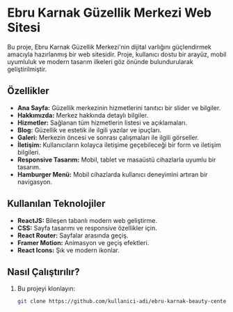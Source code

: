 # Ebru Karnak Güzellik Merkezi Web Sitesi

Bu proje, Ebru Karnak Güzellik Merkezi'nin dijital varlığını güçlendirmek amacıyla hazırlanmış bir web sitesidir. Proje, kullanıcı dostu bir arayüz, mobil uyumluluk ve modern tasarım ilkeleri göz önünde bulundurularak geliştirilmiştir.

## Özellikler

- **Ana Sayfa:** Güzellik merkezinin hizmetlerini tanıtıcı bir slider ve bilgiler.
- **Hakkımızda:** Merkez hakkında detaylı bilgiler.
- **Hizmetler:** Sağlanan tüm hizmetlerin listesi ve açıklamaları.
- **Blog:** Güzellik ve estetik ile ilgili yazılar ve ipuçları.
- **Galeri:** Merkezin öncesi ve sonrası çalışmaları ile ilgili görseller.
- **İletişim:** Kullanıcıların kolayca iletişime geçebileceği bir form ve iletişim bilgileri.
- **Responsive Tasarım:** Mobil, tablet ve masaüstü cihazlarla uyumlu bir tasarım.
- **Hamburger Menü:** Mobil cihazlarda kullanıcı deneyimini artıran bir navigasyon.

## Kullanılan Teknolojiler

- **ReactJS:** Bileşen tabanlı modern web geliştirme.
- **CSS:** Sayfa tasarımı ve responsive özellikler için.
- **React Router:** Sayfalar arasında geçiş.
- **Framer Motion:** Animasyon ve geçiş efektleri.
- **React Icons:** Şık ve modern ikonlar.

## Nasıl Çalıştırılır?

1. Bu projeyi klonlayın:
   ```bash
   git clone https://github.com/kullanici-adi/ebru-karnak-beauty-center.git
